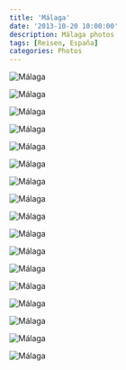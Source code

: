 ```yaml
---
title: 'Málaga'
date: '2013-10-20 10:00:00'
description: Málaga photos
tags: [Reisen, España]
categories: Photos
---
```


<div class='preview'><img src='{{urls.media}}/MalagaOK.jpg' alt='Málaga'></div>

<a id='e95bf3898bc23ad721d3343428fee539-600'></a>![Málaga]({{urls.media}}/e95bf3898bc23ad721d3343428fee539-600.jpg 'Замок какой-то.')

<a id='7a121c1f0cbae3a4431a8ca085d7d60d-600'></a>![Málaga]({{urls.media}}/7a121c1f0cbae3a4431a8ca085d7d60d-600.jpg 'Колокольня с часами.')

<a id='e7261fd7e7fc054f8fc1ca28fa0887ac-600'></a>![Málaga]({{urls.media}}/e7261fd7e7fc054f8fc1ca28fa0887ac-600.jpg 'Кафе-бар. Уютненько, правда?')

<a id='7613d147a228b50233dc513ba002857e-600'></a>![Málaga]({{urls.media}}/7613d147a228b50233dc513ba002857e-600.jpg 'Просто домик.')

<a id='c15da5204480cebe78bb724784b1284d-600'></a>![Málaga]({{urls.media}}/c15da5204480cebe78bb724784b1284d-600.jpg 'Пихамсса.')

<a id='09c66227115ff1f1e1f510b9c17d58d6-600'></a>![Málaga]({{urls.media}}/09c66227115ff1f1e1f510b9c17d58d6-600.jpg 'Площадь.')

<a id='523f1209ffcd2a2d7d1d24cffd027d7f-600'></a>![Málaga]({{urls.media}}/523f1209ffcd2a2d7d1d24cffd027d7f-600.jpg 'Центр моды.')

<a id='5617540c3889201659b298967287a2d9-600'></a>![Málaga]({{urls.media}}/5617540c3889201659b298967287a2d9-600.jpg 'Башня.')

<a id='73a3614696c308703d0ec5d3714ad012-600'></a>![Málaga]({{urls.media}}/73a3614696c308703d0ec5d3714ad012-600.jpg 'Малагские аборигены на завтраке.')

<a id='01426c423b9326ed602d87bec527e0ad-600'></a>![Málaga]({{urls.media}}/01426c423b9326ed602d87bec527e0ad-600.jpg 'Променад.')

<a id='1bba20e8e0f9792f8d97411570617ad3-600'></a>![Málaga]({{urls.media}}/1bba20e8e0f9792f8d97411570617ad3-600.jpg 'Козел. Их много, разных, но я в свое время уже наснимался коров в Берлине и медведей в Питере…')

<a id='816424ce04ceb65bdc6448096e573c68-600'></a>![Málaga]({{urls.media}}/816424ce04ceb65bdc6448096e573c68-600.jpg 'Да, вы угадали. Здесь тоже проходили римляне.')

<a id='77709cf1ddeb200b9dbfb19713d64ff6-600'></a>![Málaga]({{urls.media}}/77709cf1ddeb200b9dbfb19713d64ff6-600.jpg 'Декорация ремонтируемого дома. Пикассо тут родился, все-таки; ноблесс, так сказать, оближжж.')

<a id='7fba835ed43355a9f2cba629b9080999-600'></a>![Málaga]({{urls.media}}/7fba835ed43355a9f2cba629b9080999-600.jpg 'Домик с портальчиком.')

<a id='2793a9d051439addda206a462a7d6cde-600'></a>![Málaga]({{urls.media}}/2793a9d051439addda206a462a7d6cde-600.jpg 'Улочка во время сиесты.')

<a id='ef986e9957bc0aa5fbadbbb05be4f288-600'></a>![Málaga]({{urls.media}}/ef986e9957bc0aa5fbadbbb05be4f288-600.jpg 'Фонари отныне — моя страсть.')
